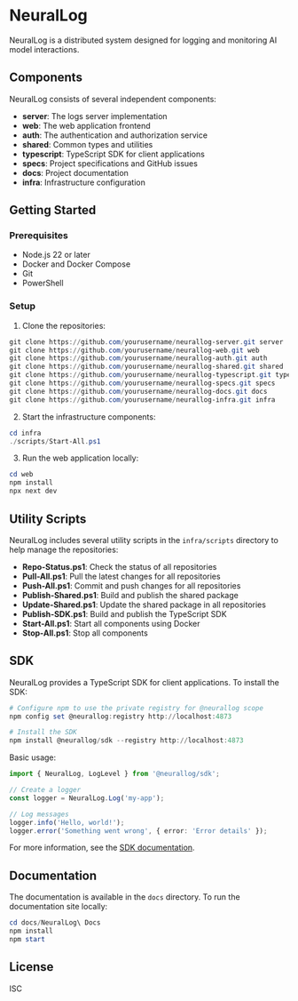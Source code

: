 # NeuralLog

NeuralLog is a distributed system designed for logging and monitoring AI model interactions.

## Components

NeuralLog consists of several independent components:

- **server**: The logs server implementation
- **web**: The web application frontend
- **auth**: The authentication and authorization service
- **shared**: Common types and utilities
- **typescript**: TypeScript SDK for client applications
- **specs**: Project specifications and GitHub issues
- **docs**: Project documentation
- **infra**: Infrastructure configuration

## Getting Started

### Prerequisites

- Node.js 22 or later
- Docker and Docker Compose
- Git
- PowerShell

### Setup

1. Clone the repositories:

```powershell
git clone https://github.com/yourusername/neurallog-server.git server
git clone https://github.com/yourusername/neurallog-web.git web
git clone https://github.com/yourusername/neurallog-auth.git auth
git clone https://github.com/yourusername/neurallog-shared.git shared
git clone https://github.com/yourusername/neurallog-typescript.git typescript
git clone https://github.com/yourusername/neurallog-specs.git specs
git clone https://github.com/yourusername/neurallog-docs.git docs
git clone https://github.com/yourusername/neurallog-infra.git infra
```

2. Start the infrastructure components:

```powershell
cd infra
./scripts/Start-All.ps1
```

3. Run the web application locally:

```powershell
cd web
npm install
npx next dev
```

## Utility Scripts

NeuralLog includes several utility scripts in the `infra/scripts` directory to help manage the repositories:

- **Repo-Status.ps1**: Check the status of all repositories
- **Pull-All.ps1**: Pull the latest changes for all repositories
- **Push-All.ps1**: Commit and push changes for all repositories
- **Publish-Shared.ps1**: Build and publish the shared package
- **Update-Shared.ps1**: Update the shared package in all repositories
- **Publish-SDK.ps1**: Build and publish the TypeScript SDK
- **Start-All.ps1**: Start all components using Docker
- **Stop-All.ps1**: Stop all components

## SDK

NeuralLog provides a TypeScript SDK for client applications. To install the SDK:

```powershell
# Configure npm to use the private registry for @neurallog scope
npm config set @neurallog:registry http://localhost:4873

# Install the SDK
npm install @neurallog/sdk --registry http://localhost:4873
```

Basic usage:

```typescript
import { NeuralLog, LogLevel } from '@neurallog/sdk';

// Create a logger
const logger = NeuralLog.Log('my-app');

// Log messages
logger.info('Hello, world!');
logger.error('Something went wrong', { error: 'Error details' });
```

For more information, see the [SDK documentation](docs/NeuralLog%20Docs/docs/components/sdk.md).

## Documentation

The documentation is available in the `docs` directory. To run the documentation site locally:

```powershell
cd docs/NeuralLog\ Docs
npm install
npm start
```

## License

ISC
